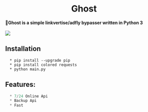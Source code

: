 <h1 align="center">Ghost</h1>

<p align='center'>
    
  <b>👻Ghost is a simple linkvertise/adfly bypasser written in Python 3</b>
  <br>
  <br>
  <img src='https://cdn.discordapp.com/attachments/873896033552306187/881609860431634512/unknown.png'>
</p>

## Installation
```
  * pip install --upgrade pip
  * pip install colored requests
  * python main.py
```

##  Features:
```js
  * 7/24 Online Api
  * Backup Api
  * Fast
```
